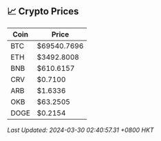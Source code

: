 ## 📈 Crypto Prices

| Coin | Price |
| ---- | ----- |
| BTC | $69540.7696 |
| ETH | $3492.8008 |
| BNB | $610.6157 |
| CRV | $0.7100 |
| ARB | $1.6336 |
| OKB | $63.2505 |
| DOGE | $0.2154 |

_Last Updated: 2024-03-30 02:40:57.31 +0800 HKT_